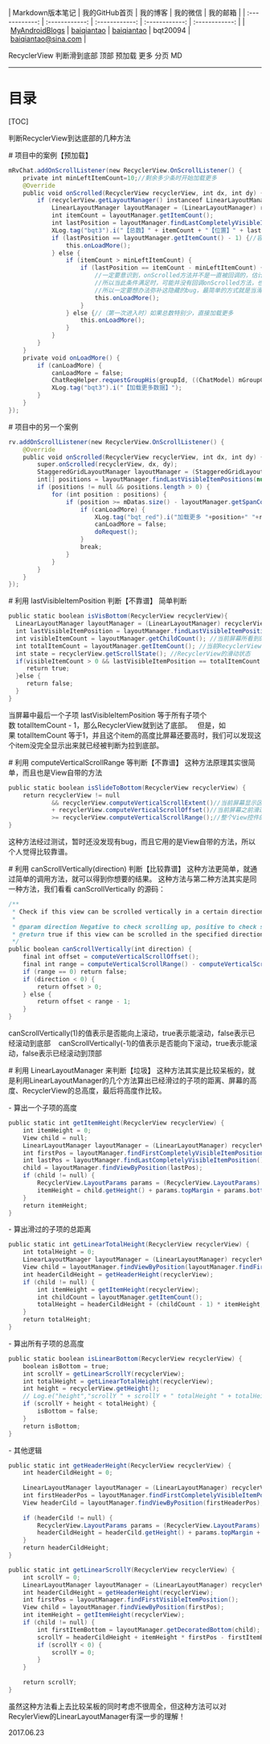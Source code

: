 ﻿| Markdown版本笔记 | 我的GitHub首页 | 我的博客 | 我的微信 | 我的邮箱 |
| :------------: | :------------: | :------------: | :------------: | :------------: |
| [MyAndroidBlogs][Markdown] | [baiqiantao][GitHub] | [baiqiantao][博客] | bqt20094 | baiqiantao@sina.com |

[Markdown]:https://github.com/baiqiantao/MyAndroidBlogs
[GitHub]:https://github.com/baiqiantao
[博客]:http://www.cnblogs.com/baiqiantao/

RecyclerView 判断滑到底部 顶部 预加载 更多 分页 MD  
***
目录
===
[TOC]

判断RecyclerView到达底部的几种方法

# 项目中的案例【预加载】
```java
mRvChat.addOnScrollListener(new RecyclerView.OnScrollListener() {
    private int minLeftItemCount=10;//剩余多少条时开始加载更多
    @Override
    public void onScrolled(RecyclerView recyclerView, int dx, int dy) {
        if (recyclerView.getLayoutManager() instanceof LinearLayoutManager) {
            LinearLayoutManager layoutManager = (LinearLayoutManager) recyclerView.getLayoutManager();
            int itemCount = layoutManager.getItemCount();
            int lastPosition = layoutManager.findLastCompletelyVisibleItemPosition();
            XLog.tag("bqt3").i("【总数】" + itemCount + "【位置】" + lastPosition);
            if (lastPosition == layoutManager.getItemCount() - 1) {//容错处理，保证滑到最后一条时一定可以加载更多
                this.onLoadMore();
            } else {
                if (itemCount > minLeftItemCount) {
                    if (lastPosition == itemCount - minLeftItemCount) {
                        //一定要意识到，onScrolled方法并不是一直被回调的，估计最多一秒钟几十次
                        //所以当此条件满足时，可能并没有回调onScrolled方法，也就不会调用onLoadMore方法
                        //所以一定要想办法弥补这隐藏的bug，最简单的方式就是当滑到最后一条时一定可以加载更多
                        this.onLoadMore();
                    }
                } else {//（第一次进入时）如果总数特别少，直接加载更多
                    this.onLoadMore();
                }
            }
        }
    }
    private void onLoadMore() {
        if (canLoadMore) {
            canLoadMore = false;
            ChatReqHelper.requestGroupHis(groupId, ((ChatModel) mGroupChats.get(mGroupChats.size() - 1)).getMsgId());
            XLog.tag("bqt3").i("【加载更多数据】");
        }
    }
});
```

# 项目中的另一个案例
```java
rv.addOnScrollListener(new RecyclerView.OnScrollListener() {
    @Override
    public void onScrolled(RecyclerView recyclerView, int dx, int dy) {
        super.onScrolled(recyclerView, dx, dy);
        StaggeredGridLayoutManager layoutManager = (StaggeredGridLayoutManager) rv.getLayoutManager();
        int[] positions = layoutManager.findLastVisibleItemPositions(null);
        if (positions != null && positions.length > 0) {
            for (int position : positions) {
                if (position >= mDatas.size() - layoutManager.getSpanCount() || !rv.canScrollVertically(1)) {//滑到底部了
                    if (canLoadMore) {
                        XLog.tag("bqt_red").i("加载更多 "+position+" "+rv.canScrollVertically(1));
                        canLoadMore = false;
                        doRequest();
                    }
                    break;
                }
            }
        }
    }
});
```

# 利用 lastVisibleItemPosition 判断【不靠谱】
简单判断
```java
public static boolean isVisBottom(RecyclerView recyclerView){  
  LinearLayoutManager layoutManager = (LinearLayoutManager) recyclerView.getLayoutManager();  
  int lastVisibleItemPosition = layoutManager.findLastVisibleItemPosition(); //屏幕中最后一个可见子项的position
  int visibleItemCount = layoutManager.getChildCount(); //当前屏幕所看到的子项个数
  int totalItemCount = layoutManager.getItemCount(); //当前RecyclerView的所有子项个数
  int state = recyclerView.getScrollState(); //RecyclerView的滑动状态
  if(visibleItemCount > 0 && lastVisibleItemPosition == totalItemCount - 1 && state == recyclerView.SCROLL_STATE_IDLE){   
     return true; 
  }else {   
     return false;  
  }
}
```
当屏幕中最后一个子项 lastVisibleItemPosition 等于所有子项个数 totalItemCount - 1，那么RecyclerView就到达了底部。  
但是，如果 totalItemCount 等于1，并且这个item的高度比屏幕还要高时，我们可以发现这个item没完全显示出来就已经被判断为拉到底部。  

# 利用 computeVerticalScrollRange 等判断【不靠谱】
这种方法原理其实很简单，而且也是View自带的方法
```java
public static boolean isSlideToBottom(RecyclerView recyclerView) {
    return recyclerView != null
            && recyclerView.computeVerticalScrollExtent()//当前屏幕显示区域的高度
            + recyclerView.computeVerticalScrollOffset()//当前屏幕之前滑过的距离
            >= recyclerView.computeVerticalScrollRange();//整个View控件的高度
}
```
这种方法经过测试，暂时还没发现有bug，而且它用的是View自带的方法，所以个人觉得比较靠谱。

# 利用 canScrollVertically(direction) 判断【比较靠谱】
这种方法更简单，就通过简单的调用方法，就可以得到你想要的结果。
这种方法与第二种方法其实是同一种方法，我们看看 canScrollVertically 的源码：
```java
/**
 * Check if this view can be scrolled vertically in a certain direction.
 *
 * @param direction Negative to check scrolling up, positive to check scrolling down.
 * @return true if this view can be scrolled in the specified direction, false otherwise.
 */
public boolean canScrollVertically(int direction) {
    final int offset = computeVerticalScrollOffset();
    final int range = computeVerticalScrollRange() - computeVerticalScrollExtent();
    if (range == 0) return false;
    if (direction < 0) {
        return offset > 0;
    } else {
        return offset < range - 1;
    }
}
```
canScrollVertically(1)的值表示是否能向上滚动，true表示能滚动，false表示已经滚动到底部   
canScrollVertically(-1)的值表示是否能向下滚动，true表示能滚动，false表示已经滚动到顶部  

# 利用 LinearLayoutManager 来判断【垃圾】
这种方法其实是比较呆板的，就是利用LinearLayoutManager的几个方法算出已经滑过的子项的距离、屏幕的高度、RecyclerView的总高度，最后将高度作比较。

- 算出一个子项的高度
```java
public static int getItemHeight(RecyclerView recyclerView) {
    int itemHeight = 0;
    View child = null;
    LinearLayoutManager layoutManager = (LinearLayoutManager) recyclerView.getLayoutManager();
    int firstPos = layoutManager.findFirstCompletelyVisibleItemPosition();
    int lastPos = layoutManager.findLastCompletelyVisibleItemPosition();
    child = layoutManager.findViewByPosition(lastPos);
    if (child != null) {
        RecyclerView.LayoutParams params = (RecyclerView.LayoutParams) child.getLayoutParams();
        itemHeight = child.getHeight() + params.topMargin + params.bottomMargin;
    }
    return itemHeight;
}
```

- 算出滑过的子项的总距离
```java
public static int getLinearTotalHeight(RecyclerView recyclerView) {
    int totalHeight = 0;
    LinearLayoutManager layoutManager = (LinearLayoutManager) recyclerView.getLayoutManager();
    View child = layoutManager.findViewByPosition(layoutManager.findFirstVisibleItemPosition());
    int headerCildHeight = getHeaderHeight(recyclerView);
    if (child != null) {
        int itemHeight = getItemHeight(recyclerView);
        int childCount = layoutManager.getItemCount();
        totalHeight = headerCildHeight + (childCount - 1) * itemHeight;
    }
    return totalHeight;
}
```

- 算出所有子项的总高度
```java
public static boolean isLinearBottom(RecyclerView recyclerView) {
    boolean isBottom = true;
    int scrollY = getLinearScrollY(recyclerView);
    int totalHeight = getLinearTotalHeight(recyclerView);
    int height = recyclerView.getHeight();
    // Log.e("height","scrollY " + scrollY + " totalHeight " + totalHeight + " recyclerHeight " + height);  
    if (scrollY + height < totalHeight) {
        isBottom = false;
    }
    return isBottom;
}
```

- 其他逻辑
```java
public static int getHeaderHeight(RecyclerView recyclerView) {
    int headerCildHeight = 0;
    
    LinearLayoutManager layoutManager = (LinearLayoutManager) recyclerView.getLayoutManager();
    int firstHeaderPos = layoutManager.findFirstCompletelyVisibleItemPosition();
    View headerCild = layoutManager.findViewByPosition(firstHeaderPos);
    
    if (headerCild != null) {
        RecyclerView.LayoutParams params = (RecyclerView.LayoutParams) headerCild.getLayoutParams();
        headerCildHeight = headerCild.getHeight() + params.topMargin + params.bottomMargin;
    }
    return headerCildHeight;
}
```
```java
public static int getLinearScrollY(RecyclerView recyclerView) {
    int scrollY = 0;
    LinearLayoutManager layoutManager = (LinearLayoutManager) recyclerView.getLayoutManager();
    int headerCildHeight = getHeaderHeight(recyclerView);
    int firstPos = layoutManager.findFirstVisibleItemPosition();
    View child = layoutManager.findViewByPosition(firstPos);
    int itemHeight = getItemHeight(recyclerView);
    if (child != null) {
        int firstItemBottom = layoutManager.getDecoratedBottom(child);
        scrollY = headerCildHeight + itemHeight * firstPos - firstItemBottom;
        if (scrollY < 0) {
            scrollY = 0;
        }
    }
    
    return scrollY;
}
```
虽然这种方法看上去比较呆板的同时考虑不很周全，但这种方法可以对RecylerView的LinearLayoutManager有深一步的理解！

2017.06.23